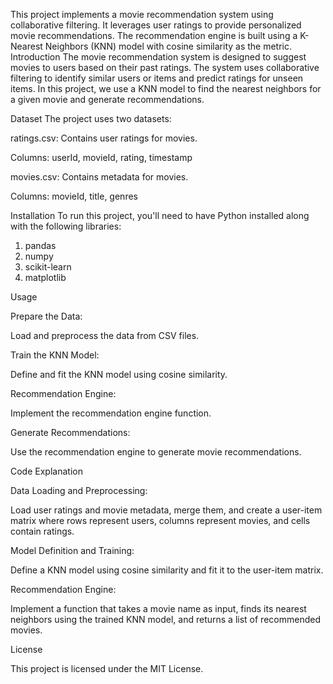 This project implements a movie recommendation system using collaborative filtering. It leverages user ratings to provide personalized movie recommendations. The recommendation engine is built using a K-Nearest Neighbors (KNN) model with cosine similarity as the metric.
Introduction
The movie recommendation system is designed to suggest movies to users based on their past ratings. The system uses collaborative filtering to identify similar users or items and predict ratings for unseen items. In this project, we use a KNN model to find the nearest neighbors for a given movie and generate recommendations.

Dataset
The project uses two datasets:

ratings.csv: Contains user ratings for movies.

Columns: userId, movieId, rating, timestamp

movies.csv: Contains metadata for movies.

Columns: movieId, title, genres


Installation
To run this project, you'll need to have Python installed along with the following libraries:
1.	pandas
2.	numpy
3.	scikit-learn
4.	matplotlib


Usage

Prepare the Data:

Load and preprocess the data from CSV files.

Train the KNN Model:

Define and fit the KNN model using cosine similarity.

Recommendation Engine:

Implement the recommendation engine function.

Generate Recommendations:

Use the recommendation engine to generate movie recommendations.

Code Explanation

Data Loading and Preprocessing:

Load user ratings and movie metadata, merge them, and create a user-item matrix where rows represent users, columns represent movies, and cells contain ratings.

Model Definition and Training:

Define a KNN model using cosine similarity and fit it to the user-item matrix.

Recommendation Engine:

Implement a function that takes a movie name as input, finds its nearest neighbors using the trained KNN model, and returns a list of recommended movies.


License

This project is licensed under the MIT License.
